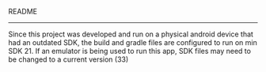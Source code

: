 README

-------------




Since this project was developed and run on a physical
android device that had an outdated SDK, the build and 
gradle files are configured to run on min SDK 21. If 
an emulator is being used to run this app, SDK files 
may need to be changed to a current version (33)
